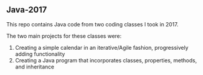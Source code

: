 ## Java-2017
This repo contains Java code from two coding classes I took in 2017.

The two main projects for these classes were:
1. Creating a simple calendar in an iterative/Agile fashion, progressively adding functionality
2. Creating a Java program that incorporates classes, properties, methods, and inheritance
